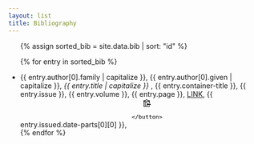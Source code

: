 ```yaml
---
layout: list
title: Bibliography
---
```


<ul>

{% assign sorted_bib = site.data.bib | sort: "id" %}

{% for entry in sorted_bib %}
  <li>
{{ entry.author[0].family  | capitalize }},
{{ entry.author[0].given  | capitalize }},
<i> {{ entry.title  | capitalize }} </i>,
{{ entry.container-title  }},
{{ entry.issue  }},
{{ entry.volume  }},
{{ entry.page  }},
<a href="{{ entry.URL  }}">LINK</a>,
{{ entry.issued.date-parts[0][0] }},
  <button 
  id= "{{ entry.id }}" 
  class="copy-button" 
  data-clipboard-target="#{{ entry.id }}" 
  style="
    background-color: Transparent;
    background-repeat:no-repeat;
    border: none;
    cursor:pointer;
    overflow: hidden;
    outline:none;"
    >
    <svg class="octicon octicon-clippy octicon octicon-clippy" viewBox="0 0 14 16" version="1.1" width="14" height="16" aria-hidden="true"><path fill-rule="evenodd" d="M2 13h4v1H2v-1zm5-6H2v1h5V7zm2 3V8l-3 3 3 3v-2h5v-2H9zM4.5 9H2v1h2.5V9zM2 12h2.5v-1H2v1zm9 1h1v2c-.02.28-.11.52-.3.7-.19.18-.42.28-.7.3H1c-.55 0-1-.45-1-1V4c0-.55.45-1 1-1h3c0-1.11.89-2 2-2 1.11 0 2 .89 2 2h3c.55 0 1 .45 1 1v5h-1V6H1v9h10v-2zM2 5h8c0-.55-.45-1-1-1H8c-.55 0-1-.45-1-1s-.45-1-1-1-1 .45-1 1-.45 1-1 1H3c-.55 0-1 .45-1 1z"></path></svg>
    
    </button>

</li>
{% endfor %}
</ul>
<script type="text/javascript">

var clipboard = new Clipboard('.copy-button', {
    text: function(trigger) {
        return trigger.getAttribute('id');
    }
});


// clipboard.on('success', function(e) {
//     console.info('Action:', e.action);
//     console.info('Text:', e.text);
//     console.info('Trigger:', e.trigger);

//     e.clearSelection();
// });

// clipboard.on('error', function(e) {
//     console.error('Action:', e.action);
//     console.error('Trigger:', e.trigger);
// });

</script>